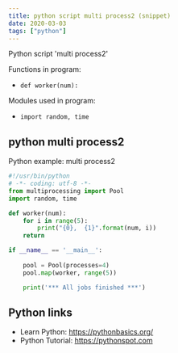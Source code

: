 ```yaml
---
title: python script multi process2 (snippet)
date: 2020-03-03
tags: ["python"]
---
```

Python script 'multi process2'

Functions in program: 
* `def worker(num):`

Modules used in program: 
* `import random, time`

## python multi process2

Python example: multi process2

```python
#!/usr/bin/python
# -*- coding: utf-8 -*-
from multiprocessing import Pool
import random, time

def worker(num):
    for i in range(5):
    	print("{0},  {1}".format(num, i))
    return

if __name__ == '__main__':
    
    pool = Pool(processes=4)
    pool.map(worker, range(5))

    print('*** All jobs finished ***')

```

## Python links

- Learn Python: https://pythonbasics.org/
- Python Tutorial: https://pythonspot.com
